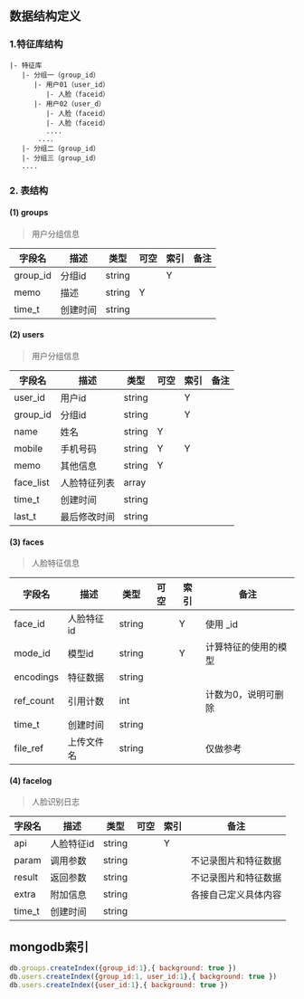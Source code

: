 
## 数据结构定义

### 1.特征库结构

```
|- 特征库
   |- 分组一（group_id）
      |- 用户01（user_id）
         |- 人脸（faceid）
      |- 用户02（user_d）
         |- 人脸（faceid）
         |- 人脸（faceid）
         ....
       ....
   |- 分组二（group_id）
   |- 分组三（group_id）
   ....
```



### 2. 表结构

#### (1) groups

> 用户分组信息

| 字段名   | 描述     | 类型   | 可空 | 索引 | 备注 |
| -------- | -------- | ------ | ---- | ---- | ---- |
| group_id | 分组id   | string |      | Y    |      |
| memo     | 描述     | string | Y    |      |      |
| time_t   | 创建时间 | string |      |      |      |



#### (2) users

> 用户分组信息

| 字段名    | 描述         | 类型   | 可空 | 索引 | 备注 |
| --------- | ------------ | ------ | ---- | ---- | ---- |
| user_id   | 用户id       | string |      | Y    |      |
| group_id  | 分组id       | string |      | Y    |      |
| name      | 姓名         | string | Y    |      |      |
| mobile    | 手机号码     | string | Y    | Y    |      |
| memo      | 其他信息     | string | Y    |      |      |
| face_list | 人脸特征列表 | array  |      |      |      |
| time_t    | 创建时间     | string |      |      |      |
| last_t    | 最后修改时间 | string |      |      |      |



#### (3) faces

> 人脸特征信息

| 字段名    | 描述       | 类型   | 可空 | 索引 | 备注                 |
| --------- | ---------- | ------ | ---- | ---- | -------------------- |
| face_id   | 人脸特征id | string |      | Y    | 使用 _id             |
| mode_id   | 模型id     | string |      | Y    | 计算特征的使用的模型 |
| encodings | 特征数据   | string |      |      |                      |
| ref_count | 引用计数   | int    |      |      | 计数为0，说明可删除  |
| time_t    | 创建时间   | string |      |      |                      |
| file_ref  | 上传文件名 | string |      |      | 仅做参考             |



#### (4) facelog

> 人脸识别日志

| 字段名 | 描述       | 类型   | 可空 | 索引 | 备注                 |
| ------ | ---------- | ------ | ---- | ---- | -------------------- |
| api    | 人脸特征id | string |      | Y    |                      |
| param  | 调用参数   | string |      |      | 不记录图片和特征数据 |
| result | 返回参数   | string |      |      | 不记录图片和特征数据 |
| extra  | 附加信息   | string |      |      | 各接自己定义具体内容 |
| time_t | 创建时间   | string |      |      |                      |



## mongodb索引

```js
db.groups.createIndex({group_id:1},{ background: true })
db.users.createIndex({group_id:1, user_id:1},{ background: true })
db.users.createIndex({user_id:1},{ background: true })
```
